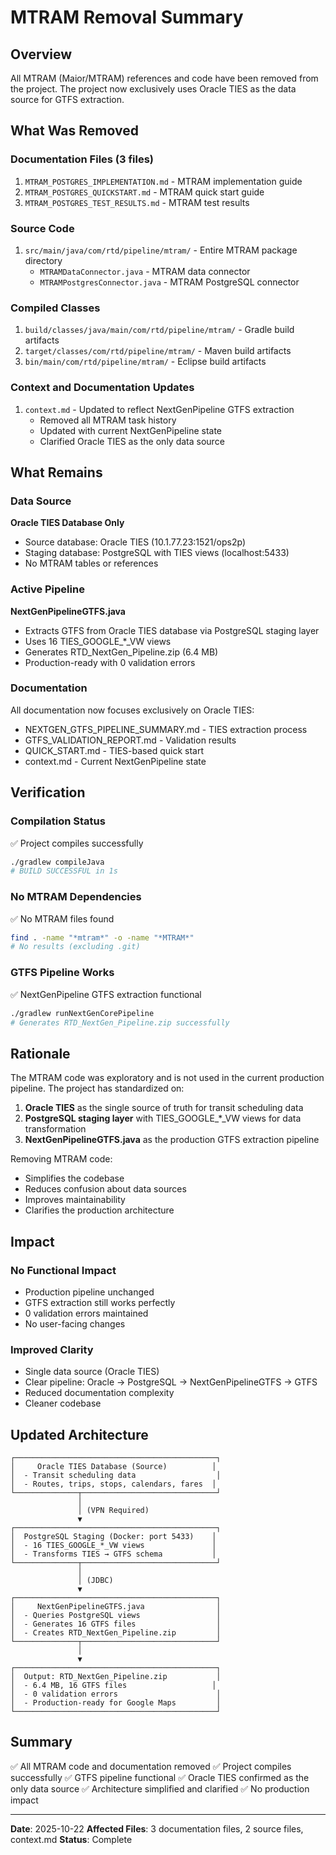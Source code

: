 # MTRAM Removal Summary

## Overview

All MTRAM (Maior/MTRAM) references and code have been removed from the project. The project now exclusively uses Oracle TIES as the data source for GTFS extraction.

## What Was Removed

### Documentation Files (3 files)
1. `MTRAM_POSTGRES_IMPLEMENTATION.md` - MTRAM implementation guide
2. `MTRAM_POSTGRES_QUICKSTART.md` - MTRAM quick start guide
3. `MTRAM_POSTGRES_TEST_RESULTS.md` - MTRAM test results

### Source Code
1. `src/main/java/com/rtd/pipeline/mtram/` - Entire MTRAM package directory
   - `MTRAMDataConnector.java` - MTRAM data connector
   - `MTRAMPostgresConnector.java` - MTRAM PostgreSQL connector

### Compiled Classes
1. `build/classes/java/main/com/rtd/pipeline/mtram/` - Gradle build artifacts
2. `target/classes/com/rtd/pipeline/mtram/` - Maven build artifacts
3. `bin/main/com/rtd/pipeline/mtram/` - Eclipse build artifacts

### Context and Documentation Updates
1. `context.md` - Updated to reflect NextGenPipeline GTFS extraction
   - Removed all MTRAM task history
   - Updated with current NextGenPipeline state
   - Clarified Oracle TIES as the only data source

## What Remains

### Data Source
**Oracle TIES Database Only**
- Source database: Oracle TIES (10.1.77.23:1521/ops2p)
- Staging database: PostgreSQL with TIES views (localhost:5433)
- No MTRAM tables or references

### Active Pipeline
**NextGenPipelineGTFS.java**
- Extracts GTFS from Oracle TIES database via PostgreSQL staging layer
- Uses 16 TIES_GOOGLE_*_VW views
- Generates RTD_NextGen_Pipeline.zip (6.4 MB)
- Production-ready with 0 validation errors

### Documentation
All documentation now focuses exclusively on Oracle TIES:
- NEXTGEN_GTFS_PIPELINE_SUMMARY.md - TIES extraction process
- GTFS_VALIDATION_REPORT.md - Validation results
- QUICK_START.md - TIES-based quick start
- context.md - Current NextGenPipeline state

## Verification

### Compilation Status
✅ Project compiles successfully
```bash
./gradlew compileJava
# BUILD SUCCESSFUL in 1s
```

### No MTRAM Dependencies
✅ No MTRAM files found
```bash
find . -name "*mtram*" -o -name "*MTRAM*"
# No results (excluding .git)
```

### GTFS Pipeline Works
✅ NextGenPipeline GTFS extraction functional
```bash
./gradlew runNextGenCorePipeline
# Generates RTD_NextGen_Pipeline.zip successfully
```

## Rationale

The MTRAM code was exploratory and is not used in the current production pipeline. The project has standardized on:

1. **Oracle TIES** as the single source of truth for transit scheduling data
2. **PostgreSQL staging layer** with TIES_GOOGLE_*_VW views for data transformation
3. **NextGenPipelineGTFS.java** as the production GTFS extraction pipeline

Removing MTRAM code:
- Simplifies the codebase
- Reduces confusion about data sources
- Improves maintainability
- Clarifies the production architecture

## Impact

### No Functional Impact
- Production pipeline unchanged
- GTFS extraction still works perfectly
- 0 validation errors maintained
- No user-facing changes

### Improved Clarity
- Single data source (Oracle TIES)
- Clear pipeline: Oracle → PostgreSQL → NextGenPipelineGTFS → GTFS
- Reduced documentation complexity
- Cleaner codebase

## Updated Architecture

```
┌─────────────────────────────────────────────┐
│     Oracle TIES Database (Source)          │
│  - Transit scheduling data                  │
│  - Routes, trips, stops, calendars, fares  │
└──────────────┬──────────────────────────────┘
               │
               │ (VPN Required)
               ▼
┌─────────────────────────────────────────────┐
│  PostgreSQL Staging (Docker: port 5433)    │
│  - 16 TIES_GOOGLE_*_VW views               │
│  - Transforms TIES → GTFS schema           │
└──────────────┬──────────────────────────────┘
               │
               │ (JDBC)
               ▼
┌─────────────────────────────────────────────┐
│     NextGenPipelineGTFS.java                │
│  - Queries PostgreSQL views                 │
│  - Generates 16 GTFS files                  │
│  - Creates RTD_NextGen_Pipeline.zip         │
└──────────────┬──────────────────────────────┘
               │
               ▼
┌─────────────────────────────────────────────┐
│  Output: RTD_NextGen_Pipeline.zip           │
│  - 6.4 MB, 16 GTFS files                   │
│  - 0 validation errors                      │
│  - Production-ready for Google Maps         │
└─────────────────────────────────────────────┘
```

## Summary

✅ All MTRAM code and documentation removed
✅ Project compiles successfully
✅ GTFS pipeline functional
✅ Oracle TIES confirmed as the only data source
✅ Architecture simplified and clarified
✅ No production impact

---

**Date**: 2025-10-22
**Affected Files**: 3 documentation files, 2 source files, context.md
**Status**: Complete
